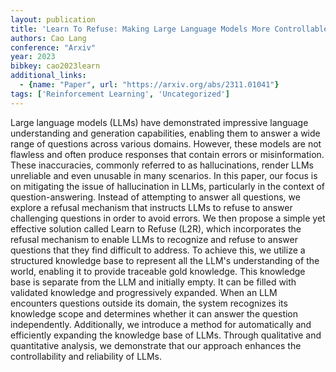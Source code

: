 ```yaml
---
layout: publication
title: 'Learn To Refuse: Making Large Language Models More Controllable And Reliable Through Knowledge Scope Limitation And Refusal Mechanism'
authors: Cao Lang
conference: "Arxiv"
year: 2023
bibkey: cao2023learn
additional_links:
  - {name: "Paper", url: "https://arxiv.org/abs/2311.01041"}
tags: ['Reinforcement Learning', 'Uncategorized']
---
```

Large language models (LLMs) have demonstrated impressive language
understanding and generation capabilities, enabling them to answer a wide range
of questions across various domains. However, these models are not flawless and
often produce responses that contain errors or misinformation. These
inaccuracies, commonly referred to as hallucinations, render LLMs unreliable
and even unusable in many scenarios. In this paper, our focus is on mitigating
the issue of hallucination in LLMs, particularly in the context of
question-answering. Instead of attempting to answer all questions, we explore a
refusal mechanism that instructs LLMs to refuse to answer challenging questions
in order to avoid errors. We then propose a simple yet effective solution
called Learn to Refuse (L2R), which incorporates the refusal mechanism to
enable LLMs to recognize and refuse to answer questions that they find
difficult to address. To achieve this, we utilize a structured knowledge base
to represent all the LLM's understanding of the world, enabling it to provide
traceable gold knowledge. This knowledge base is separate from the LLM and
initially empty. It can be filled with validated knowledge and progressively
expanded. When an LLM encounters questions outside its domain, the system
recognizes its knowledge scope and determines whether it can answer the
question independently. Additionally, we introduce a method for automatically
and efficiently expanding the knowledge base of LLMs. Through qualitative and
quantitative analysis, we demonstrate that our approach enhances the
controllability and reliability of LLMs.
